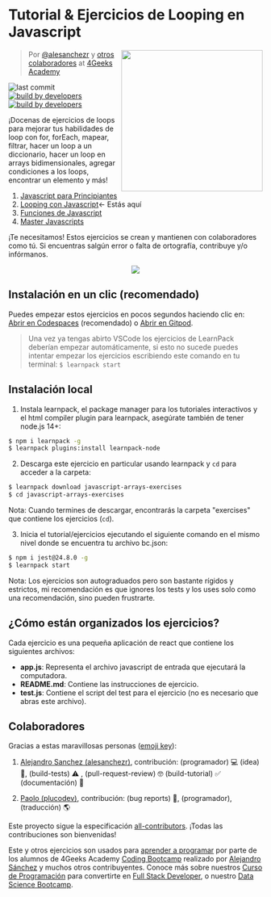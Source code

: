 <!-- hide -->
# Tutorial & Ejercicios de Looping en Javascript 
<!-- endhide -->

<!-- hide -->
<a href="https://www.4geeksacademy.co"><img height="280" align="right" src="https://github.com/4GeeksAcademy/javascript-arrays-exercises-tutorial/blob/master/badge-loop.png"></a>

> Por [@alesanchezr](https://twitter.com/alesanchezr) y [otros colaboradores](https://github.com/4GeeksAcademy/javascript-arrays-exercises-tutorial/graphs/contributors) at [4Geeks Academy](https://4geeksacademy.co/)

![last commit](https://img.shields.io/github/last-commit/4geeksacademy/javascript-arrays-exercises-tutorial)
[![build by developers](https://img.shields.io/badge/build_by-Developers-blue)](https://breatheco.de)
[![build by developers](https://img.shields.io/twitter/follow/4geeksacademy?style=social&logo=twitter)](https://twitter.com/4geeksacademy)

<!-- endhide -->

¡Docenas de ejercicios de loops para mejorar tus habilidades de loop con for, forEach, mapear, filtrar, hacer un loop a un diccionario, hacer un loop en  arrays bidimensionales, agregar condiciones a los loops, encontrar un elemento y más!

<!-- hide -->
<ol>
  <li><a href="https://github.com/4GeeksAcademy/javascript-beginner-exercises-tutorial">Javascript para Principiantes</a></li>
  <li><a href="https://github.com/4GeeksAcademy/javascript-arrays-exercises-tutorial">Looping con Javascript</a>← Estás aquí</li>
  <li><a href="https://github.com/4GeeksAcademy/javascript-functions-exercises-tutorial">Funciones de Javascript </a></li>
  <li><a href="(https://github.com/4GeeksAcademy/master-javascript-programming-exercises">Master Javascripts</a></li>
</ol>
¡Te necesitamos! Estos ejercicios se crean y mantienen con colaboradores como tú. Si encuentras salgún error o falta de ortografía, contribuye y/o infórmanos.

<p align="center">
  <img src="https://raw.githubusercontent.com/4GeeksAcademy/react-exercises/master/preview.gif">
</p>

## Instalación en un clic (recomendado)

Puedes empezar estos ejercicios en pocos segundos haciendo clic en: [Abrir en Codespaces](https://codespaces.new/?repo=4GeeksAcademy/javascript-arrays-exercises-tutorial) (recomendado) o [Abrir en Gitpod](https://gitpod.io#https://github.com/4GeeksAcademy/javascript-arrays-exercises-tutorial).

> Una vez ya tengas abirto VSCode los ejercicios de LearnPack deberían empezar automáticamente, si esto no sucede puedes intentar empezar los ejercicios escribiendo este comando en tu terminal: `$ learnpack start`


## Instalación local

1. Instala learnpack, el package manager para los tutoriales interactivos y el html compiler plugin para learnpack, asegúrate también de tener node.js 14+:

```bash
$ npm i learnpack -g
$ learnpack plugins:install learnpack-node
```

2. Descarga este ejercicio en particular usando learnpack y `cd` para acceder a la carpeta:

```bash
$ learnpack download javascript-arrays-exercises
$ cd javascript-arrays-exercises
```

Nota: Cuando termines de descargar, encontrarás la carpeta "exercises" que contiene los ejercicios (`cd`).

3. Inicia el tutorial/ejercicios ejecutando el siguiente comando en el mismo nivel donde se encuentra tu archivo bc.json:

```bash
$ npm i jest@24.8.0 -g
$ learnpack start
```
<!-- endhide -->
Nota: Los ejercicios son autograduados pero son bastante rígidos y estrictos, mi recomendación es que ignores los tests y los uses solo como una recomendación, sino pueden frustrarte.

## ¿Cómo están organizados los ejercicios?

Cada ejercicio es una pequeña aplicación de react que contiene los siguientes archivos:

- **app.js**: Representa el archivo javascript de entrada que ejecutará la computadora.
- **README.md**: Contiene las instrucciones de ejercicio.
- **test.js**: Contiene el script del test para el ejercicio (no es necesario que abras este archivo).

## Colaboradores
 
Gracias a estas maravillosas personas ([emoji key](https://github.com/kentcdodds/all-contributors#emoji-key)):

1. [Alejandro Sanchez (alesanchezr)](https://github.com/alesanchezr), contribución: (programador) 💻 (idea) 🤔, (build-tests) ⚠️ , (pull-request-review) 🤓 (build-tutorial) ✅ (documentación) 📖

2. [Paolo (plucodev)](https://github.com/plucodev), contribución: (bug reports) 🐛, (programador), (traducción) 🌎

Este proyecto sigue la especificación [all-contributors](https://github.com/kentcdodds/all-contributors). ¡Todas las contribuciones son bienvenidas!

Este y otros ejercicios son usados para [aprender a programar](https://4geeksacademy.com/es/aprender-a-programar/aprender-a-programar-desde-cero) por parte de los alumnos de 4Geeks Academy [Coding Bootcamp](https://4geeksacademy.com/us/coding-bootcamp) realizado por [Alejandro Sánchez](https://twitter.com/alesanchezr) y muchos otros contribuyentes. Conoce más sobre nuestros [Curso de Programación](https://4geeksacademy.com/es/curso-de-programacion-desde-cero?lang=es) para convertirte en [Full Stack Developer](https://4geeksacademy.com/es/coding-bootcamps/desarrollador-full-stack/?lang=es), o nuestro [Data Science Bootcamp](https://4geeksacademy.com/es/coding-bootcamps/curso-datascience-machine-learning).
